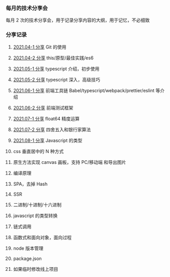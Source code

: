 ### 每月的技术分享会

每月 2 次的技术分享会，用于记录分享内容的大纲，用于记忆，不必细致

### 分享记录

1. [2021.04-1 分享](./articles/2021.04-1.md) Git 的使用
2. [2021.04-2 分享](./articles/2021.04-2.md) this/原型/最佳实践/es6
3. [2021.05-1 分享](./articles/2021.05-1.md) typescript 介绍，初步使用
4. [2021.05-2 分享](./articles/2021.05-2.md) typescript 深入，高级技巧
5. [2021.06-1 分享](./articles/2021.06-1.md) 前端工具链 Babel/typescript/webpack/prettier/eslint 等介绍
6. [2021.06-2 分享](./articles/2021.06-2.md) 前端测试框架
7. [2021.07-1 分享](./articles/2021.07-1.md) float64 精度运算
8. [2021.07-2 分享](./articles/2021.07-2.md) 四舍五入和银行家算法
9. [2021.08-1 分享](./articles/2021.08-1.md) Javascript 的类型

10. css 垂直居中的 N 种方式
11. 原生方法实现 canvas 画板，支持 PC/移动端 和导出图片
12. 编译原理
13. SPA，去掉 Hash
14. SSR
15. 二进制/十进制/十六进制
16. javascript 的类型转换
17. 链式调用
18. 函数式和面向对象，面向过程
19. node 版本管理
20. package.json
21. 如果临时修改线上项目
